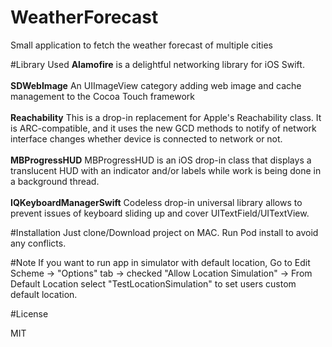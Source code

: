 # WeatherForecast
Small application to fetch the weather forecast of multiple cities

#Library Used
<b>Alamofire</b> is a delightful networking library for iOS Swift.<br><br>
<b>SDWebImage</b> An UIImageView category adding web image and cache management to the Cocoa Touch framework<br><br>
<b>Reachability</b> This is a drop-in replacement for Apple's Reachability class. It is ARC-compatible, and it uses the new GCD methods to notify of network interface changes whether device is connected to network or not.<br><br>
<b>MBProgressHUD</b> MBProgressHUD is an iOS drop-in class that displays a translucent HUD with an indicator and/or labels while work is being done in a background thread.<br><br>
<b>IQKeyboardManagerSwift</b> Codeless drop-in universal library allows to prevent issues of keyboard sliding up and cover UITextField/UITextView.

#Installation
Just clone/Download project on MAC. Run Pod install to avoid any conflicts.

#Note
If you want to run app in simulator with default location, Go to Edit Scheme -> "Options" tab -> checked "Allow Location Simulation" -> From Default Location select "TestLocationSimulation" to set users custom default location.

#License

MIT
